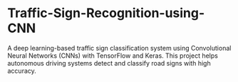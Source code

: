 # Traffic-Sign-Recognition-using-CNN
A deep learning-based traffic sign classification system using Convolutional Neural Networks (CNNs) with TensorFlow and Keras. This project helps autonomous driving systems detect and classify road signs with high accuracy.
